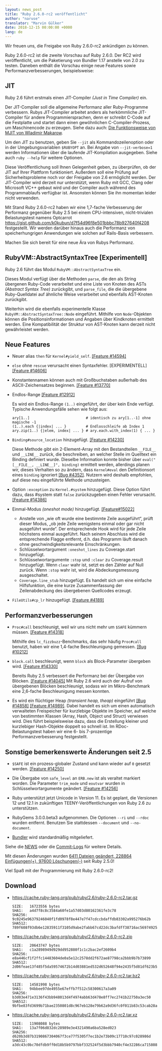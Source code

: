 ```yaml
---
layout: news_post
title: "Ruby 2.6.0-rc2 veröffentlicht"
author: "naruse"
translator: "Marvin Gülker"
date: 2018-12-15 00:00:00 +0000
lang: de
---
```


Wir freuen uns, die Freigabe von Ruby 2.6.0-rc2 ankündigen zu können.

Ruby 2.6.0-rc2 ist die zweite Vorschau auf Ruby 2.6.0. Der RC2 wird
veröffentlicht, um die Paketierung von Bundler 1.17 anstelle von 2.0
zu testen. Daneben enthält die Vorschau einige neue Features sowie
Performanzverbesserungen, beispielsweise:

## JIT

Ruby 2.6 führt erstmals einen JIT-Compiler _(Just in Time Compiler)_ ein.

Der JIT-Compiler soll die allgemeine Performanz aller Ruby-Programme
verbessern. Rubys JIT-Compiler arbeitet anders als herkömmliche
JIT-Compiler für andere Programmiersprachen, denn er schreibt C-Code
auf die Festplatte und startet dann einen gewöhnlichen
C-Compiler-Prozess, um Maschinencode zu erzeugen. Siehe dazu auch:
[Die Funktionsweise von MJIT von Wladimir Makarow](https://github.com/vnmakarov/ruby/tree/rtl_mjit_branch#mjit-organization).

Um den JIT zu benutzen, geben Sie `--jit` als Kommandozeilenoption
oder in der Umgebungsvariablen `$RUBYOPT` an. Bei Angabe von
`--jit-verbose=1` werden Informationen über die laufende
JIT-Kompilation ausgegeben. Siehe auch `ruby --help` für weitere
Optionen.

Diese Veröffentlichung soll Ihnen Gelegenheit geben, zu überprüfen, ob
der JIT auf Ihrer Plattform funktioniert. Außerdem soll eine Prüfung
auf Sicherheitsprobleme noch vor der Freigabe von 2.6 ermöglicht
werden. Der JIT-Compiler wird derzeit nur unterstützt, wenn Ruby mit
GCC, Clang oder Microsoft VC++ gebaut wird und der Compiler auch
während des Programmablaufs verfügbar ist. Ansonsten können Sie ihn
momentan leider nicht verwenden.

Mit Stand Ruby 2.6.0-rc2 haben wir eine 1,7-fache Verbesserung
der Performanz gegenüber Ruby 2.5 bei einem CPU-intensiven,
nicht-trivialen Belastungstest namens Optcarrot <https://gist.github.com/k0kubun/d7f54d96f8e501bbbc78b927640f4208>
festgestellt. Wir werden darüber hinaus auch die Performanz von
speicherhungrigen Anwendungen wie solchen auf Rails-Basis verbessern.

Machen Sie sich bereit für eine neue Ära von Rubys Performanz.

## RubyVM::AbstractSyntaxTree [Experimentell]

Ruby 2.6 führt das Modul `RubyVM::AbstractSyntaxTree` ein.

Dieses Modul verfügt über die Methoden `parse`, die den als String
übergenen Ruby-Code verarbeitet und eine Liste von Knoten des ASTs
_(Abstract Syntax Tree)_ zurückgibt, und `parse_file`, die die
übergebene Ruby-Quelldatei auf ähnliche Weise verarbeitet und
ebenfalls AST-Knoten zurückgibt.

Weiterhin wird die ebenfalls experimentelle Klasse `RubyVM::AbstractSyntaxTree::Node`
eingeführt. Mithilfe von `Node`-Objekten können die Positionsinformationen und
Angaben über Kindknoten ermittelt werden. Eine Kompatibilität der
Struktur von AST-Knoten kann derzeit nicht gewährleistet werden.

## Neue Features

* Neuer alias `then` für `Kernel#yield_self`. [[Feature #14594]](https://bugs.ruby-lang.org/issues/14594)

* `else` ohne `rescue` verursacht einen Syntaxfehler. [EXPERIMENTELL][[Feature #14606]](https://bugs.ruby-lang.org/issues/14606)

* Konstantennamen können auch mit Großbuchstaben außerhalb des
  ASCII-Zeichensatzes beginnen. [[Feature #13770]](https://bugs.ruby-lang.org/issues/13770)

* Endlos-Range [[Feature #12912]](https://bugs.ruby-lang.org/issues/12912)

  Es wird ein Endlos-Range `(1..)` eingeführt, der über kein Ende
  verfügt. Typische Anwendungsfälle sehen wie folgt aus:

      ary[1..]                          # identisch zu ary[1..-1] ohne magische -1
      (1..).each {|index| ... }         # Endlosschleife ab Index 1
      ary.zip(1..) {|elem, index| ... } # ary.each.with_index(1) { ... }

* `Binding#source_location` hinzugefügt.  [[Feature #14230]](https://bugs.ruby-lang.org/issues/14230)

  Diese Methode gibt ein 2-Element-Array mit den Bestandteilen
  `__FILE__` und `__LINE__` zurück, die beschreiben, an welcher Stelle
  im Quelltext ein Binding definiert wurde. Dieselbe Information
  konnte bisher über `eval("[__FILE__, __LINE__]", binding)` ermittelt
  werden, allerdings planen wir, dieses Verhalten so zu ändern, dass
  `Kernel#eval` den Definitionsort eines `binding` ignoriert [[Bug
  #4352]](https://bugs.ruby-lang.org/issues/4352). Nutzern wird
  deshalb empfohlen, auf diese neu eingeführte Methode umzusteigen.

* Option `:exception` zu `Kernel.#system` hinzugefügt. Diese Option
  führt dazu, dass #system statt `false` zurückzugeben einen Fehler
  verursacht. [[Feature #14386]](https://bugs.ruby-lang.org/issues/14386)

* Einmal-Modus _(oneshot mode)_
  hinzugefügt. [[Feature#15022]](https://bugs.ruby-lang.org/issues/15022)
  * Anstelle von „wie oft wurde eine bestimmte Zeile ausgeführt“,
    prüft dieser Modus, „ob jede Zeile wenigstens einmal oder gar
    nicht ausgeführt wurde“. Der entsprechende Hook wird für jede
    Zeile höchstens einmal ausgeführt. Nach seinem Abschluss wird die
    entsprechende Flagge entfernt, d.h. das Programm läuft danach
    ohne geschwindigkeitsrelevante Einschränkungen.
  * Schlüsselwortargument `:oneshot_lines` zu Coverage.start
    hinzugefügt.
  * Schlüsselwortargumente `:stop` und `:clear` zu Coverage.result
    hinzugefügt. Wenn `clear` wahr ist, setzt es den Zähler auf Null
    zurück. Wenn `:stop` wahr ist, wird die Abdeckungsmessung
    ausgeschaltet.
  * `Coverage.line_stub` hinzugefügt. Es handelt sich um eine einfache
    Hilfsfunktion, die eine kurze Zusammenfassung der Zeilenabdeckung
    des übergebenen Quellcodes erzeugt.
* `FileUtils#cp_lr` hinzugefügt. [[Feature #4189]](https://bugs.ruby-lang.org/issues/4189)

## Performanzverbesserungen

* `Proc#call` beschleunigt, weil wir uns nicht mehr um `$SAFE` kümmern
  müssen. [[Feature #14318]](https://bugs.ruby-lang.org/issues/14318)

  Mithilfe des `lc_fizzbuzz`-Benchmarks, das sehr häufig `Proc#call`
  benutzt, haben wir eine 1,4-fache Beschleunigung gemessen. [[Bug #10212]](https://bugs.ruby-lang.org/issues/10212)

* `block.call` beschleunigt, wenn `block` als Block-Parameter
  übergeben wird. [[Feature #14330]](https://bugs.ruby-lang.org/issues/14330)

  Bereits Ruby 2.5 verbessert die Performanz bei der Übergabe von
  Blöcken. [[Feature #14045]](https://bugs.ruby-lang.org/issues/14045)
  Mit Ruby 2.6 wird auch der Aufruf von übergebenen Blöcken
  beschleunigt, sodass wir im Mikro-Benchmark eine 2,6-fache
  Beschleunigung messen konnten.

* Es wird ein flüchtiger Heap _(transient heap, theap)_
  eingeführt [[Bug #14858]](https://bugs.ruby-lang.org/issues/14858) [[Feature #14989]](https://bugs.ruby-lang.org/issues/14989). Dabei handelt es sich um
  einen automatisch verwalteten Freispeicher für kurzlebige Objekte im
  Speicher, auf welche von bestimmten Klassen (Array, Hash, Object und
  Struct) verwiesen wird. Dies führt beispielsweise dazu, dass die
  Erstellung kleiner und kurzlebiger Hash-Objekte doppelt so schnell
  ist. Im RDoc-Belastungstest haben wir eine 6- bis 7-prozentige
  Performanzverbesserung festgestellt.

## Sonstige bemerkenswerte Änderungen seit 2.5

* `$SAFE` ist ein prozess-globaler Zustand und kann wieder auf `0` gesetzt
  werden. [[Feature #14250]](https://bugs.ruby-lang.org/issues/14250)

* Die Übergabe von `safe_level` an `ERB.new` ist als veraltet
  markiert worden. Die Parameter `trim_mode` und `eoutvar` wurden in
  Schlüsselwortargumente geändert. [[Feature #14256]](https://bugs.ruby-lang.org/issues/14256)

* Ruby unterstützt jetzt Unicode in Version 11. Es ist geplant, die
  Versionen 12 und 12.1 in zukünftigen TEENY-Veröffentlichungen von
  Ruby 2.6 zu unterstützen.

* RubyGems 3.0.0.beta3 aufgenommen. Die Optionen `--ri` und `--rdoc`
  wurden entfernt. Benutzen Sie stattdessen `--document` und
  `--no-document`.

* [Bundler](https://github.com/bundler/bundler) wird standardmäßig
  mitgeliefert.

Siehe die [NEWS](https://github.com/ruby/ruby/blob/v2_6_0_rc2/NEWS)
oder die [Commit-Logs](https://github.com/ruby/ruby/compare/v2_5_0...v2_6_0_rc2)
für weitere Details.

Mit diesen Änderungen wurden
[6411 Dateien geändert, 228864 Einfügungen(+), 97600 Löschungen(-)](https://github.com/ruby/ruby/compare/v2_5_0...v2_6_0_rc2)
seit Ruby 2.5.0!

Viel Spaß mit der Programmierung mit Ruby 2.6.0-rc2!

## Download

* <https://cache.ruby-lang.org/pub/ruby/2.6/ruby-2.6.0-rc2.tar.gz>

      SIZE:   16723556 bytes
      SHA1:   a4d7f8c8c3584a60fe1a57d03d80162361fe3c78
      SHA256: 9c0245e96379246040f1fd0978f8e447e7f47cdccbdaffdb83302a995276b62b
      SHA512: 789f608f93db6e12835911f3105d9abe2fabb67cd22dc3bafdff38716ac56974925738e7f7788ebef5bdf67b6fd91f84a4ee78a3e5d072cfc8ee0972de737b08
* <https://cache.ruby-lang.org/pub/ruby/2.6/ruby-2.6.0-rc2.zip>

      SIZE:   20643747 bytes
      SHA1:   c1a2898949d929dd952880f1c1c2bac2ef2609b4
      SHA256: e8a446cf1f2ffc14483604de0a5e12c2578dd2f672ae87798ca2bbb9b7b73899
      SHA512: 2d06feae13f485f5da59574672b14d03881ed532d652648f94e2435f5d81df623b5ef532b8ba8e0b9bc4ee6baf7c0328a5610eab753a9020a0fea2673254c76c
* <https://cache.ruby-lang.org/pub/ruby/2.6/ruby-2.6.0-rc2.tar.bz2>

      SIZE:   14581998 bytes
      SHA1:   94bbee97de4955e67effb7f512c58300617a3a09
      SHA256: b3d03e471e3136f43bb948013d4f4974abb63d478e8ff7ec2741b22750a3ec50
      SHA512: 9bfbe83fd3699b71bae2350801d8c967eb128e79b62a9d36fc0f011b83c53cab28a280939f4cc9f0a28f9bf02dce8eea30866ca4d06480dc44289400abf580ba
* <https://cache.ruby-lang.org/pub/ruby/2.6/ruby-2.6.0-rc2.tar.xz>

      SIZE:   11908088 bytes
      SHA1:   13a7f06d832dc28989e3e4321490a6ba528ed023
      SHA256: d620b3d87b3190867304067f3ce77f5305f7ec1b2e73b09c17710c97c028986d
      SHA512: a3dc43c0bc70dfdb9ff0d18b5b9797bbf332524f5d3bbb7940cf4e32286ca715808acfd11ebf3cdbe358a2466b7c6b5be3a7a784af7eb95c071fe1f8b4ab1261
